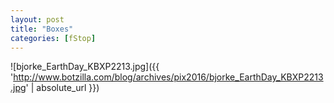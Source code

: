 ```yaml
---
layout: post
title: "Boxes"
categories: [fStop]
---
```



![bjorke_EarthDay_KBXP2213.jpg]({{ 'http://www.botzilla.com/blog/archives/pix2016/bjorke_EarthDay_KBXP2213.jpg' | absolute_url }})


